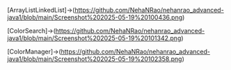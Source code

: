 [ArrayListLinkedList]->(https://github.com/NehaNRao/nehanrao_advanced-java1/blob/main/Screenshot%202025-05-19%20100436.png)

[ColorSearch]->(https://github.com/NehaNRao/nehanrao_advanced-java1/blob/main/Screenshot%202025-05-19%20101342.png)

[ColorManager]->(https://github.com/NehaNRao/nehanrao_advanced-java1/blob/main/Screenshot%202025-05-19%20102358.png)
